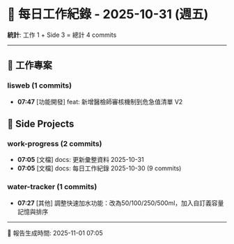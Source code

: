 # 📅 每日工作紀錄 - 2025-10-31 (週五)

**統計**: 工作 1 + Side 3 = 總計 4 commits

---

## 💼 工作專案

### lisweb (1 commits)

- **07:47** [功能開發] feat: 新增醫檢師審核機制到危急值清單 V2

## 🎨 Side Projects

### work-progress (2 commits)

- **07:05** [文檔] docs: 更新彙整資料 2025-10-31
- **07:05** [文檔] docs: 每日工作紀錄 2025-10-30 (9 commits)

### water-tracker (1 commits)

- **07:27** [其他] 調整快速加水功能：改為50/100/250/500ml，加入自訂義容量記憶與排序

---

📅 報告生成時間: 2025-11-01 07:05

